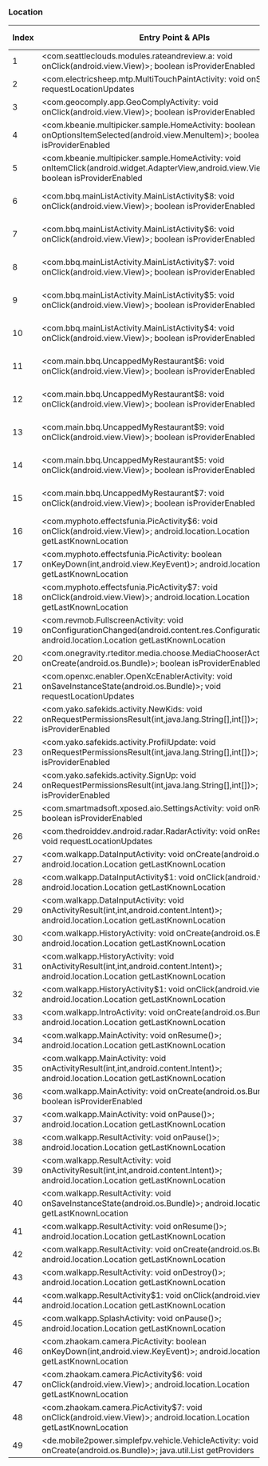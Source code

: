 ### Location
| Index | Entry Point & APIs | Screen shot | Resource id | Label |
| ------------- | ------------- | ------------- |-------------|-------------|
| 1 | <com.seattleclouds.modules.rateandreview.a: void onClick(android.view.View)>; boolean isProviderEnabled | ![](D:\COSMOS\output\py\Play_win8\Libraries_Demo\vat.satellite.gps5\com.seattleclouds.modules.rateandreview.NewRateAndCommentActivity.png) |  | |
| 2 | <com.electricsheep.mtp.MultiTouchPaintActivity: void onStart()>; void requestLocationUpdates | ![](D:\COSMOS\output\py\Play_win8\Libraries_Demo\com.electricsheep.mtp\com.electricsheep.mtp.MultiTouchPaintActivity.png) |  | |
| 3 | <com.geocomply.app.GeoComplyActivity: void onClick(android.view.View)>; boolean isProviderEnabled | ![](D:\COSMOS\output\py\Play_win8\Libraries_Demo\com.geocomply.app\com.geocomply.app.GeoComplyActivity.png) |  | |
| 4 | <com.kbeanie.multipicker.sample.HomeActivity: boolean onOptionsItemSelected(android.view.MenuItem)>; boolean isProviderEnabled | ![](D:\COSMOS\output\py\Play_win8\Libraries_Demo\com.kbeanie.multipicker.sample\com.kbeanie.multipicker.sample.HomeActivity.png) |  | |
| 5 | <com.kbeanie.multipicker.sample.HomeActivity: void onItemClick(android.widget.AdapterView,android.view.View,int,long)>; boolean isProviderEnabled | ![](D:\COSMOS\output\py\Play_win8\Libraries_Demo\com.kbeanie.multipicker.sample\com.kbeanie.multipicker.sample.HomeActivity.png) |  | |
| 6 | <com.bbq.mainListActivity.MainListActivity$8: void onClick(android.view.View)>; boolean isProviderEnabled | ![](D:\COSMOS\output\py\Play_win8\Libraries_Demo\com.main.bbq\com.bbq.mainListActivity.MainListActivity.png) | {'2131362112': <sensitive_component.SensitiveComponent.SensitiveView object at 0x00000125241FD550>} | |
| 7 | <com.bbq.mainListActivity.MainListActivity$6: void onClick(android.view.View)>; boolean isProviderEnabled | ![](D:\COSMOS\output\py\Play_win8\Libraries_Demo\com.main.bbq\com.bbq.mainListActivity.MainListActivity.png) | {'2131362108': <sensitive_component.SensitiveComponent.SensitiveView object at 0x00000125241FD9E8>} | |
| 8 | <com.bbq.mainListActivity.MainListActivity$7: void onClick(android.view.View)>; boolean isProviderEnabled | ![](D:\COSMOS\output\py\Play_win8\Libraries_Demo\com.main.bbq\com.bbq.mainListActivity.MainListActivity.png) | {'2131362110': <sensitive_component.SensitiveComponent.SensitiveView object at 0x00000125241FD780>} | |
| 9 | <com.bbq.mainListActivity.MainListActivity$5: void onClick(android.view.View)>; boolean isProviderEnabled | ![](D:\COSMOS\output\py\Play_win8\Libraries_Demo\com.main.bbq\com.bbq.mainListActivity.MainListActivity.png) | {'2131362107': <sensitive_component.SensitiveComponent.SensitiveView object at 0x00000125241FD518>} | |
| 10 | <com.bbq.mainListActivity.MainListActivity$4: void onClick(android.view.View)>; boolean isProviderEnabled | ![](D:\COSMOS\output\py\Play_win8\Libraries_Demo\com.main.bbq\com.bbq.mainListActivity.MainListActivity.png) | {'2131362106': <sensitive_component.SensitiveComponent.SensitiveView object at 0x00000125241FD6A0>} | |
| 11 | <com.main.bbq.UncappedMyRestaurant$6: void onClick(android.view.View)>; boolean isProviderEnabled | ![](D:\COSMOS\output\py\Play_win8\Libraries_Demo\com.main.bbq\com.main.bbq.UncappedMyRestaurant.png) | {'2131362107': <sensitive_component.SensitiveComponent.SensitiveView object at 0x0000012523FA8278>} | |
| 12 | <com.main.bbq.UncappedMyRestaurant$8: void onClick(android.view.View)>; boolean isProviderEnabled | ![](D:\COSMOS\output\py\Play_win8\Libraries_Demo\com.main.bbq\com.main.bbq.UncappedMyRestaurant.png) | {'2131362110': <sensitive_component.SensitiveComponent.SensitiveView object at 0x0000012523FA8160>} | |
| 13 | <com.main.bbq.UncappedMyRestaurant$9: void onClick(android.view.View)>; boolean isProviderEnabled | ![](D:\COSMOS\output\py\Play_win8\Libraries_Demo\com.main.bbq\com.main.bbq.UncappedMyRestaurant.png) | {'2131362112': <sensitive_component.SensitiveComponent.SensitiveView object at 0x0000012523FA88D0>} | |
| 14 | <com.main.bbq.UncappedMyRestaurant$5: void onClick(android.view.View)>; boolean isProviderEnabled | ![](D:\COSMOS\output\py\Play_win8\Libraries_Demo\com.main.bbq\com.main.bbq.UncappedMyRestaurant.png) | {'2131362106': <sensitive_component.SensitiveComponent.SensitiveView object at 0x0000012523FA87B8>} | |
| 15 | <com.main.bbq.UncappedMyRestaurant$7: void onClick(android.view.View)>; boolean isProviderEnabled | ![](D:\COSMOS\output\py\Play_win8\Libraries_Demo\com.main.bbq\com.main.bbq.UncappedMyRestaurant.png) | {'2131362108': <sensitive_component.SensitiveComponent.SensitiveView object at 0x0000012523FA8A90>} | |
| 16 | <com.myphoto.effectsfunia.PicActivity$6: void onClick(android.view.View)>; android.location.Location getLastKnownLocation | ![](D:\COSMOS\output\py\Play_win8\Libraries_Demo\com.myphoto.effectsfunia\com.myphoto.effectsfunia.PicActivity.png) |  | |
| 17 | <com.myphoto.effectsfunia.PicActivity: boolean onKeyDown(int,android.view.KeyEvent)>; android.location.Location getLastKnownLocation | ![](D:\COSMOS\output\py\Play_win8\Libraries_Demo\com.myphoto.effectsfunia\com.myphoto.effectsfunia.PicActivity.png) |  | |
| 18 | <com.myphoto.effectsfunia.PicActivity$7: void onClick(android.view.View)>; android.location.Location getLastKnownLocation | ![](D:\COSMOS\output\py\Play_win8\Libraries_Demo\com.myphoto.effectsfunia\com.myphoto.effectsfunia.PicActivity.png) |  | |
| 19 | <com.revmob.FullscreenActivity: void onConfigurationChanged(android.content.res.Configuration)>; android.location.Location getLastKnownLocation | ![](D:\COSMOS\output\py\Play_win8\Libraries_Demo\com.myphoto.effectsfunia\com.revmob.FullscreenActivity.png) |  | |
| 20 | <com.onegravity.rteditor.media.choose.MediaChooserActivity: void onCreate(android.os.Bundle)>; boolean isProviderEnabled | ![](D:\COSMOS\output\py\Play_win8\Libraries_Demo\com.onegravity.rteditor.demo\com.onegravity.rteditor.media.choose.MediaChooserActivity.png) |  | |
| 21 | <com.openxc.enabler.OpenXcEnablerActivity: void onSaveInstanceState(android.os.Bundle)>; void requestLocationUpdates | ![](D:\COSMOS\output\py\Play_win8\Libraries_Demo\com.openxcplatform.enabler\com.openxc.enabler.OpenXcEnablerActivity.png) |  | |
| 22 | <com.yako.safekids.activity.NewKids: void onRequestPermissionsResult(int,java.lang.String[],int[])>; boolean isProviderEnabled | ![](D:\COSMOS\output\py\Play_win8\Libraries_Demo\com.safekids.android\com.yako.safekids.activity.NewKids.png) |  | |
| 23 | <com.yako.safekids.activity.ProfilUpdate: void onRequestPermissionsResult(int,java.lang.String[],int[])>; boolean isProviderEnabled | ![](D:\COSMOS\output\py\Play_win8\Libraries_Demo\com.safekids.android\com.yako.safekids.activity.ProfilUpdate.png) |  | |
| 24 | <com.yako.safekids.activity.SignUp: void onRequestPermissionsResult(int,java.lang.String[],int[])>; boolean isProviderEnabled | ![](D:\COSMOS\output\py\Play_win8\Libraries_Demo\com.safekids.android\com.yako.safekids.activity.SignUp.png) |  | |
| 25 | <com.smartmadsoft.xposed.aio.SettingsActivity: void onResume()>; boolean isProviderEnabled | ![](D:\COSMOS\output\py\Play_win8\Libraries_Demo\com.smartmadsoft.xposed.aio\com.smartmadsoft.xposed.aio.SettingsActivity.png) |  | |
| 26 | <com.thedroiddev.android.radar.RadarActivity: void onResume()>; void requestLocationUpdates | ![](D:\COSMOS\output\py\Play_win8\Libraries_Demo\com.thedroiddev.android.radar\com.thedroiddev.android.radar.RadarActivity.png) |  | |
| 27 | <com.walkapp.DataInputActivity: void onCreate(android.os.Bundle)>; android.location.Location getLastKnownLocation | ![](D:\COSMOS\output\py\Play_win8\Libraries_Demo\com.walkapp\com.walkapp.DataInputActivity.png) |  | |
| 28 | <com.walkapp.DataInputActivity$1: void onClick(android.view.View)>; android.location.Location getLastKnownLocation | ![](D:\COSMOS\output\py\Play_win8\Libraries_Demo\com.walkapp\com.walkapp.DataInputActivity.png) |  | |
| 29 | <com.walkapp.DataInputActivity: void onActivityResult(int,int,android.content.Intent)>; android.location.Location getLastKnownLocation | ![](D:\COSMOS\output\py\Play_win8\Libraries_Demo\com.walkapp\com.walkapp.DataInputActivity.png) |  | |
| 30 | <com.walkapp.HistoryActivity: void onCreate(android.os.Bundle)>; android.location.Location getLastKnownLocation | ![](D:\COSMOS\output\py\Play_win8\Libraries_Demo\com.walkapp\com.walkapp.HistoryActivity.png) |  | |
| 31 | <com.walkapp.HistoryActivity: void onActivityResult(int,int,android.content.Intent)>; android.location.Location getLastKnownLocation | ![](D:\COSMOS\output\py\Play_win8\Libraries_Demo\com.walkapp\com.walkapp.HistoryActivity.png) |  | |
| 32 | <com.walkapp.HistoryActivity$1: void onClick(android.view.View)>; android.location.Location getLastKnownLocation | ![](D:\COSMOS\output\py\Play_win8\Libraries_Demo\com.walkapp\com.walkapp.HistoryActivity.png) |  | |
| 33 | <com.walkapp.IntroActivity: void onCreate(android.os.Bundle)>; android.location.Location getLastKnownLocation | ![](D:\COSMOS\output\py\Play_win8\Libraries_Demo\com.walkapp\com.walkapp.IntroActivity.png) |  | |
| 34 | <com.walkapp.MainActivity: void onResume()>; android.location.Location getLastKnownLocation | ![](D:\COSMOS\output\py\Play_win8\Libraries_Demo\com.walkapp\com.walkapp.MainActivity.png) |  | |
| 35 | <com.walkapp.MainActivity: void onActivityResult(int,int,android.content.Intent)>; android.location.Location getLastKnownLocation | ![](D:\COSMOS\output\py\Play_win8\Libraries_Demo\com.walkapp\com.walkapp.MainActivity.png) |  | |
| 36 | <com.walkapp.MainActivity: void onCreate(android.os.Bundle)>; boolean isProviderEnabled | ![](D:\COSMOS\output\py\Play_win8\Libraries_Demo\com.walkapp\com.walkapp.MainActivity.png) |  | |
| 37 | <com.walkapp.MainActivity: void onPause()>; android.location.Location getLastKnownLocation | ![](D:\COSMOS\output\py\Play_win8\Libraries_Demo\com.walkapp\com.walkapp.MainActivity.png) |  | |
| 38 | <com.walkapp.ResultActivity: void onPause()>; android.location.Location getLastKnownLocation | ![](D:\COSMOS\output\py\Play_win8\Libraries_Demo\com.walkapp\com.walkapp.ResultActivity.png) |  | |
| 39 | <com.walkapp.ResultActivity: void onActivityResult(int,int,android.content.Intent)>; android.location.Location getLastKnownLocation | ![](D:\COSMOS\output\py\Play_win8\Libraries_Demo\com.walkapp\com.walkapp.ResultActivity.png) |  | |
| 40 | <com.walkapp.ResultActivity: void onSaveInstanceState(android.os.Bundle)>; android.location.Location getLastKnownLocation | ![](D:\COSMOS\output\py\Play_win8\Libraries_Demo\com.walkapp\com.walkapp.ResultActivity.png) |  | |
| 41 | <com.walkapp.ResultActivity: void onResume()>; android.location.Location getLastKnownLocation | ![](D:\COSMOS\output\py\Play_win8\Libraries_Demo\com.walkapp\com.walkapp.ResultActivity.png) |  | |
| 42 | <com.walkapp.ResultActivity: void onCreate(android.os.Bundle)>; android.location.Location getLastKnownLocation | ![](D:\COSMOS\output\py\Play_win8\Libraries_Demo\com.walkapp\com.walkapp.ResultActivity.png) |  | |
| 43 | <com.walkapp.ResultActivity: void onDestroy()>; android.location.Location getLastKnownLocation | ![](D:\COSMOS\output\py\Play_win8\Libraries_Demo\com.walkapp\com.walkapp.ResultActivity.png) |  | |
| 44 | <com.walkapp.ResultActivity$1: void onClick(android.view.View)>; android.location.Location getLastKnownLocation | ![](D:\COSMOS\output\py\Play_win8\Libraries_Demo\com.walkapp\com.walkapp.ResultActivity.png) |  | |
| 45 | <com.walkapp.SplashActivity: void onPause()>; android.location.Location getLastKnownLocation | ![](D:\COSMOS\output\py\Play_win8\Libraries_Demo\com.walkapp\com.walkapp.SplashActivity.png) |  | |
| 46 | <com.zhaokam.camera.PicActivity: boolean onKeyDown(int,android.view.KeyEvent)>; android.location.Location getLastKnownLocation | ![](D:\COSMOS\output\py\Play_win8\Libraries_Demo\com.zhaokam.camera\com.zhaokam.camera.PicActivity.png) |  | |
| 47 | <com.zhaokam.camera.PicActivity$6: void onClick(android.view.View)>; android.location.Location getLastKnownLocation | ![](D:\COSMOS\output\py\Play_win8\Libraries_Demo\com.zhaokam.camera\com.zhaokam.camera.PicActivity.png) |  | |
| 48 | <com.zhaokam.camera.PicActivity$7: void onClick(android.view.View)>; android.location.Location getLastKnownLocation | ![](D:\COSMOS\output\py\Play_win8\Libraries_Demo\com.zhaokam.camera\com.zhaokam.camera.PicActivity.png) |  | |
| 49 | <de.mobile2power.simplefpv.vehicle.VehicleActivity: void onCreate(android.os.Bundle)>; java.util.List getProviders | ![](D:\COSMOS\output\py\Play_win8\Libraries_Demo\de.mobile2power.simplefpv\de.mobile2power.simplefpv.vehicle.VehicleActivity.png) |  | |
